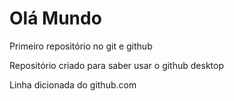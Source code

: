 # Olá Mundo
 Primeiro repositório no git e github

Repositório criado para saber usar o github desktop

Linha dicionada do github.com

